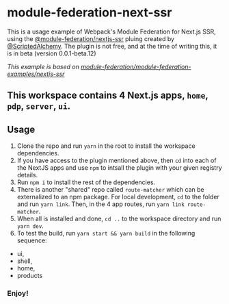 # module-federation-next-ssr

This is a usage example of Webpack's Module Federation for Next.js SSR, using the <a href="https://app.privjs.com/buy/packageDetail?pkg=@module-federation/nextjs-ssr">@module-federation/nextjs-ssr</a> pluing created by <a href="https://github.com/ScriptedAlchemy">@ScriptedAlchemy</a>.
The plugin is not free, and at the time of writing this, it is in beta (version 0.0.1-beta.12)

*This example is based on <a href="https://github.com/module-federation/module-federation-examples/tree/master/nextjs-ssr">module-federation/module-federation-examples/nextjs-ssr</a>*

## This workspace contains 4 Next.js apps, `home`, `pdp`, `server`, `ui`.

## Usage

1. Clone the repo and run `yarn` in the root to install the workspace dependencies.
2. If you have access to the plugin mentioned above, then `cd` into each of the NextJS apps and use `npm` to intsall the plugin with your given registry details.
3. Run `npm i` to install the rest of the dependencies.
4. There is another "shared" repo called `route-matcher` which can be externalized to an npm package. For local development, `cd` to the folder and run `yarn link`. Then, in the 4 app routes, run `yarn link route-matcher`.
5. When all is installed and done, `cd ..` to the workspace directory and run `yarn dev`.
6. To test the build, run `yarn start && yarn build` in the following sequence:
  - ui,
  - shell,
  - home,
  - products

### Enjoy!
